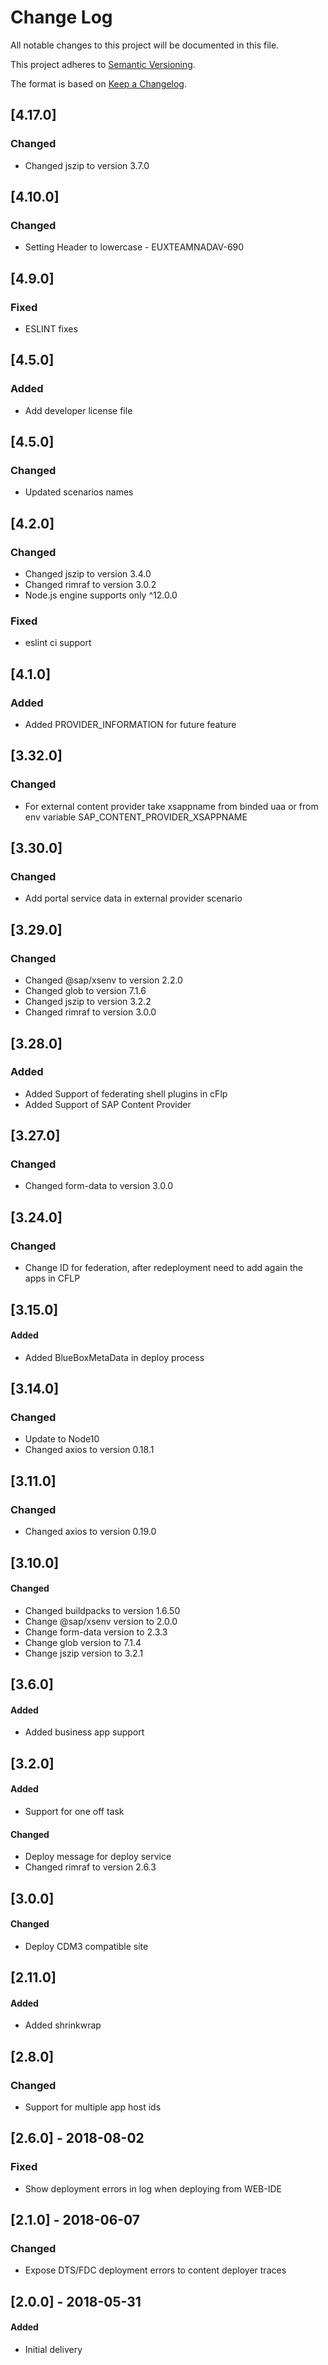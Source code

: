 # Change Log
All notable changes to this project will be documented in this file.

This project adheres to [Semantic Versioning](http://semver.org/).

The format is based on [Keep a Changelog](http://keepachangelog.com/).

## [4.17.0]
### Changed
- Changed jszip to version 3.7.0

## [4.10.0]
### Changed
- Setting Header to lowercase - EUXTEAMNADAV-690

## [4.9.0]
### Fixed
- ESLINT fixes

## [4.5.0]
### Added
- Add developer license file

## [4.5.0]
### Changed
- Updated scenarios names

## [4.2.0]
### Changed
- Changed jszip to version 3.4.0
- Changed rimraf to version 3.0.2
- Node.js engine supports only ^12.0.0

### Fixed
- eslint ci support

## [4.1.0]
### Added
- Added PROVIDER_INFORMATION for future feature

## [3.32.0]
### Changed
- For external content provider take xsappname from binded uaa or from env variable SAP_CONTENT_PROVIDER_XSAPPNAME

## [3.30.0]
### Changed
- Add portal service data in external provider scenario

## [3.29.0]
### Changed
- Changed @sap/xsenv to version 2.2.0
- Changed glob to version 7.1.6
- Changed jszip to version 3.2.2
- Changed rimraf to version 3.0.0

## [3.28.0]
### Added
- Added Support of federating shell plugins in cFlp
- Added Support of SAP Content Provider 

## [3.27.0]
### Changed
- Changed form-data to version 3.0.0

## [3.24.0]
### Changed
- Change ID for federation, after redeployment need to add again the apps in CFLP 

## [3.15.0]
#### Added
- Added BlueBoxMetaData in deploy process

## [3.14.0]
### Changed
- Update to Node10
- Changed axios to version 0.18.1

## [3.11.0]
### Changed
- Changed axios to version 0.19.0

## [3.10.0]
#### Changed
- Changed buildpacks to version 1.6.50
- Change @sap/xsenv version to 2.0.0
- Change form-data version to 2.3.3
- Change glob version to 7.1.4
- Change jszip version to 3.2.1

## [3.6.0]
#### Added
- Added business app support

## [3.2.0]
#### Added
- Support for one off task

#### Changed
- Deploy message for deploy service
- Changed rimraf to version 2.6.3

## [3.0.0]
#### Changed
- Deploy CDM3 compatible site 

## [2.11.0]
#### Added
- Added shrinkwrap

## [2.8.0]
### Changed
- Support for multiple app host ids

## [2.6.0] - 2018-08-02
### Fixed
- Show deployment errors in log when deploying from WEB-IDE
 
## [2.1.0] - 2018-06-07
### Changed
- Expose DTS/FDC deployment errors to content deployer traces

## [2.0.0] - 2018-05-31
#### Added
- Initial delivery
